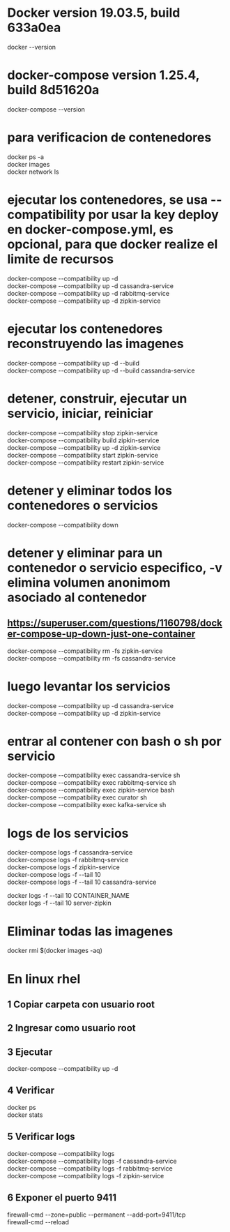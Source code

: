 
# Docker version 19.03.5, build 633a0ea
docker --version

# docker-compose version 1.25.4, build 8d51620a
docker-compose --version

# para verificacion de contenedores
docker ps -a  
docker images  
docker network ls  

# ejecutar los contenedores, se usa --compatibility por usar la key deploy en docker-compose.yml, es opcional, para que docker realize el limite de recursos
docker-compose --compatibility up -d  
docker-compose --compatibility up -d cassandra-service  
docker-compose --compatibility up -d rabbitmq-service  
docker-compose --compatibility up -d zipkin-service  

# ejecutar los contenedores reconstruyendo las imagenes
docker-compose --compatibility up -d --build  
docker-compose --compatibility up -d --build cassandra-service  

# detener, construir, ejecutar un servicio, iniciar, reiniciar
docker-compose --compatibility stop zipkin-service  
docker-compose --compatibility build zipkin-service  
docker-compose --compatibility up -d zipkin-service  
docker-compose --compatibility start zipkin-service  
docker-compose --compatibility restart zipkin-service  

# detener y eliminar todos los contenedores o servicios
docker-compose --compatibility down  

# detener y eliminar para un contenedor o servicio especifico, -v elimina volumen anonimom asociado al contenedor
## https://superuser.com/questions/1160798/docker-compose-up-down-just-one-container
docker-compose --compatibility rm -fs zipkin-service  
docker-compose --compatibility rm -fs cassandra-service  

# luego levantar los servicios
docker-compose --compatibility up -d cassandra-service  
docker-compose --compatibility up -d zipkin-service  

# entrar al contener con bash o sh por servicio
docker-compose --compatibility exec cassandra-service sh  
docker-compose --compatibility exec rabbitmq-service sh  
docker-compose --compatibility exec zipkin-service bash  
docker-compose --compatibility exec curator sh  
docker-compose --compatibility exec kafka-service sh  

# logs de los servicios
docker-compose logs -f cassandra-service  
docker-compose logs -f rabbitmq-service  
docker-compose logs -f zipkin-service  
docker-compose logs -f --tail 10  
docker-compose logs -f --tail 10  cassandra-service  

docker logs -f --tail 10 CONTAINER_NAME  
docker logs -f --tail 10 server-zipkin  

# Eliminar todas las imagenes
docker rmi $(docker images -aq)

# En linux rhel
## 1 Copiar carpeta con usuario root

## 2 Ingresar como usuario root

## 3 Ejecutar
docker-compose --compatibility up -d

## 4 Verificar 
docker ps  
docker stats

## 5 Verificar logs
docker-compose --compatibility logs  
docker-compose --compatibility logs -f cassandra-service  
docker-compose --compatibility logs -f rabbitmq-service  
docker-compose --compatibility logs -f zipkin-service  

## 6 Exponer el puerto 9411
firewall-cmd --zone=public --permanent --add-port=9411/tcp  
firewall-cmd --reload  
